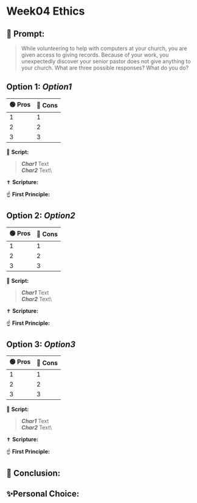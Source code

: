 # Week04 Ethics
## 🤔 Prompt:
> While volunteering to help with computers at your church, you are given access to giving records. Because of your work, you unexpectedly discover your senior pastor does not give anything to your church. What are three possible responses? What do you do?

## Option 1: _Option1_

| 🟢 Pros      | 🔴 Cons       |
| ------------- | ------------- |
| 1 | 1 |
| 2 | 2 |
| 3 | 3 |


📜 __Script:__
> ___Char1___ Text\
> ___Char2___ Text\

✝ __Scripture:__
> 

☝ __First Principle:__
> 

## Option 2: _Option2_

| 🟢 Pros      | 🔴 Cons       |
| ------------- | ------------- |
| 1 | 1 |
| 2 | 2 |
| 3 | 3 |

📜 __Script:__
> ___Char1___ Text\
> ___Char2___ Text\

✝ __Scripture:__
> 

☝ __First Principle:__
> 

## Option 3: _Option3_

| 🟢 Pros      | 🔴 Cons       |
| ------------- | ------------- |
| 1 | 1 |
| 2 | 2 |
| 3 | 3 |

📜 __Script:__
> ___Char1___ Text\
> ___Char2___ Text\

✝ __Scripture:__
> 

☝ __First Principle:__
> 

## 🏁 Conclusion:
> 

## ✨Personal Choice:
> 
